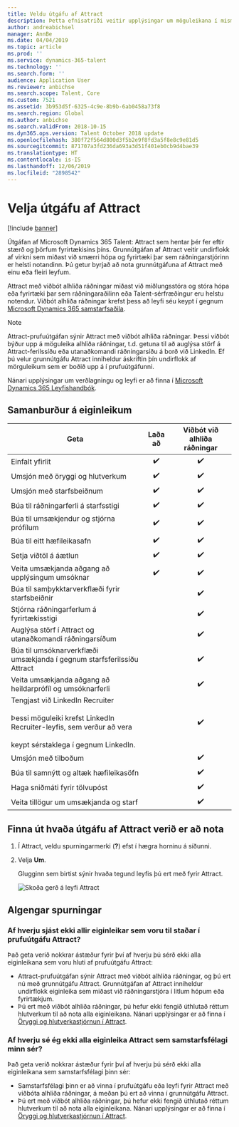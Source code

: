 ```yaml
---
title: Veldu útgáfu af Attract
description: Þetta efnisatriði veitir upplýsingar um möguleikana í mismunandi útgáfum af Microsoft Dynamics 365 Talent - Attract.
author: andreabichsel
manager: AnnBe
ms.date: 04/04/2019
ms.topic: article
ms.prod: ''
ms.service: dynamics-365-talent
ms.technology: ''
ms.search.form: ''
audience: Application User
ms.reviewer: anbichse
ms.search.scope: Talent, Core
ms.custom: 7521
ms.assetid: 3b953d5f-6325-4c9e-8b9b-6ab0458a73f8
ms.search.region: Global
ms.author: anbichse
ms.search.validFrom: 2018-10-15
ms.dyn365.ops.version: Talent October 2018 update
ms.openlocfilehash: 380f72f564d800d3f5b2e9f8fd3a5f8e8c9e81d5
ms.sourcegitcommit: 871707a3fd236da693a3d51f401eb0cb9d4bae39
ms.translationtype: HT
ms.contentlocale: is-IS
ms.lasthandoff: 12/06/2019
ms.locfileid: "2898542"
---
```

# <a name="choose-a-version-of-attract"></a>Velja útgáfu af Attract

[!include [banner](includes/banner.md)]

Útgáfan af Microsoft Dynamics 365 Talent: Attract sem hentar þér fer eftir stærð og þörfum fyrirtækisins þíns. Grunnútgáfan af Attract veitir undirflokk af virkni sem miðast við smærri hópa og fyrirtæki þar sem ráðningarstjórinn er helsti notandinn. Þú getur byrjað að nota grunnútgáfuna af Attract með einu eða fleiri leyfum.

Attract með viðbót alhliða ráðningar miðast við miðlungsstóra og stóra hópa eða fyrirtæki þar sem ráðningaraðilinn eða Talent-sérfræðingur eru helstu notendur. Viðbót alhliða ráðningar krefst þess að leyfi séu keypt í gegnum [Microsoft Dynamics 365 samstarfsaðila](https://dynamics.microsoft.com/partners/find-a-partner/).

> [!NOTE]
> Attract-prufuútgáfan sýnir Attract með viðbót alhliða ráðningar. Þessi viðbót býður upp á möguleika alhliða ráðningar, t.d. getuna til að auglýsa störf á Attract-ferilssíðu eða utanaðkomandi ráðningarsíðu á borð við LinkedIn. Ef þú velur grunnútgáfu Attract inniheldur áskriftin þín undirflokk af mörguleikum sem er boðið upp á í prufuútgáfunni.

Nánari upplýsingar um verðlagningu og leyfi er að finna í [Microsoft Dynamics 365 Leyfishandbók](https://go.microsoft.com/fwlink/?LinkId=866544).

## <a name="feature-comparison"></a>Samanburður á eiginleikum

| Geta | Laða að | Viðbót við alhliða ráðningar |
| ---------- | :-----------: | :-------------------: |
| Einfalt yfirlit | :heavy_check_mark: | :heavy_check_mark: |
| Umsjón með öryggi og hlutverkum | :heavy_check_mark: | :heavy_check_mark: |
| Umsjón með starfsbeiðnum | :heavy_check_mark: | :heavy_check_mark: |
| Búa til ráðningarferli á starfsstigi | :heavy_check_mark: | :heavy_check_mark: |
| Búa til umsækjendur og stjórna prófílum | :heavy_check_mark: | :heavy_check_mark: |
| Búa til eitt hæfileikasafn | :heavy_check_mark: | :heavy_check_mark: |
| Setja viðtöl á áætlun | :heavy_check_mark: | :heavy_check_mark: |
| Veita umsækjanda aðgang að upplýsingum umsóknar | :heavy_check_mark: | :heavy_check_mark: |
| Búa til samþykktarverkflæði fyrir starfsbeiðnir | | :heavy_check_mark: |
| Stjórna ráðningarferlum á fyrirtækisstigi | | :heavy_check_mark: |
| Auglýsa störf í Attract og utanaðkomandi ráðningarsíðum | | :heavy_check_mark: |
| Búa til umsóknarverkflæði umsækjanda í gegnum starfsferilssíðu Attract | | :heavy_check_mark: |
| Veita umsækjanda aðgang að heildarprófíl og umsóknarferli | | :heavy_check_mark: |
| Tengjast við LinkedIn Recruiter<br></br>Þessi möguleiki krefst LinkedIn Recruiter-leyfis, sem verður að vera <br></br> keypt sérstaklega í gegnum LinkedIn.</blockquote> | | :heavy_check_mark: |
| Umsjón með tilboðum | | :heavy_check_mark: |
| Búa til samnýtt og altæk hæfileikasöfn | | :heavy_check_mark: |
| Haga sniðmáti fyrir tölvupóst | | :heavy_check_mark: |
| Veita tillögur um umsækjanda og starf | | :heavy_check_mark: |

## <a name="find-out-which-version-of-attract-you-have"></a>Finna út hvaða útgáfu af Attract verið er að nota

1. Í Attract, veldu spurningarmerki (**?**) efst í hægra horninu á síðunni.
2. Velja **Um**.

    Glugginn sem birtist sýnir hvaða tegund leyfis þú ert með fyrir Attract.

    ![Skoða gerð á leyfi Attract](media/attract-license-types.png)

## <a name="frequently-asked-questions"></a>Algengar spurningar

### <a name="why-dont-i-see-all-the-features-that-were-included-in-the-attract-trial"></a>Af hverju sjást ekki allir eiginleikar sem voru til staðar í prufuútgáfu Attract?

Það geta verið nokkrar ástæður fyrir því af hverju þú sérð ekki alla eiginleikana sem voru hluti af prufuútgáfu Attract:

- Attract-prufuútgáfan sýnir Attract með viðbót alhliða ráðningar, og þú ert nú með grunnútgáfu Attract. Grunnútgáfan af Attract inniheldur undirflokk eiginleika sem miðast við ráðningarstjóra í litlum hópum eða fyrirtækjum.
- Þú ert með viðbót alhliða ráðningar, þú hefur ekki fengið úthlutað réttum hlutverkum til að nota alla eiginleikana. Nánari upplýsingar er að finna í [Öryggi og hlutverkastjórnun í Attract](security-attract.md).

### <a name="why-dont-i-see-all-the-attract-features-that-my-coworker-sees"></a>Af hverju sé ég ekki alla eiginleika Attract sem samstarfsfélagi minn sér?

Það geta verið nokkrar ástæður fyrir því af hverju þú sérð ekki alla eiginleikana sem samstarfsfélagi þinn sér:

- Samstarfsfélagi þinn er að vinna í prufuútgáfu eða leyfi fyrir Attract með viðbóta alhliða ráðningar, á meðan þú ert að vinna í grunnútgáfu Attract.
- Þú ert með viðbót alhliða ráðningar, þú hefur ekki fengið úthlutað réttum hlutverkum til að nota alla eiginleikana. Nánari upplýsingar er að finna í [Öryggi og hlutverkastjórnun í Attract](security-attract.md).
